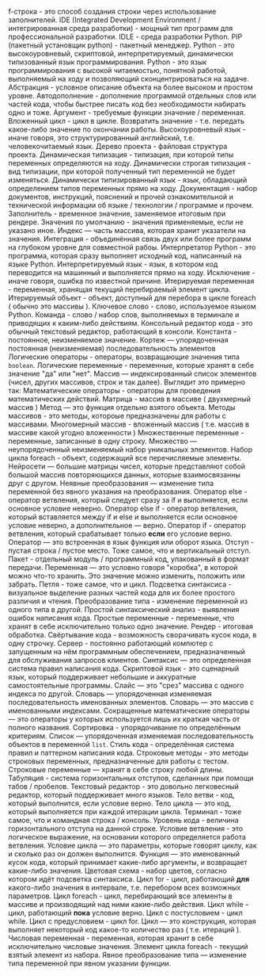 f-строка - это способ создания строки через использование заполнителей.
IDE (Integrated Development Environment / интегрированная среда разработки) - мощный тип программ для профессиональной разработки.
IDLE - среда разработки Python.
PIP (пакетный установщик python) - пакетный менеджер.
Python - это высокоуровневый, скриптовой, интерпретируемый, динамически типизованный язык программирования.
Python - это язык программирования с высокой читаемостью, понятной работой, выполняемый на ходу и позволяющий сконцентрироваться на задаче.
Абстракция - условное описание объекта на более высоком и простом уровне.
Автодополнение - дополнение программой отдельных слов или частей кода, чтобы быстрее писать код без необходимости набирать одно и тоже.
Аргумент - требуемые функции значение / переменная.
Вложенный цикл - цикл в цикле.
Возвратить значение - т.е. передать какое-либо значение по окончании работы.
Высокоуровневый язык - иначе говоря, это структурированный английский, т.е. человекочитаемый язык.
Дерево проекта - файловая структура проекта.
Динамическая типизация - типизация, при которой типы переменных определяются на ходу.
Динамически строгая типизация - вид типизации, при которой полученный тип переменной не будет изменяться.
Динамически типизированный язык - язык, обладающий определением типов переменных прямо на ходу.
Документация - набор документов, инструкций, пояснений и прочей ознакомительной и технической информации об языке / технологии / программе и прочем.
Заполнитель - временное значение, заменяемое итоговым при рендере.
Значения по умолчанию - значения применяемые, если не указано иное.
Индекс — часть массива, которая хранит указатели на значения.
Интеграция - объединённая связь двух или более программ на глубоком уровне для совместной рабоы.
Интерпретатор Python - это программа, которая сразу выполняет исходный код, написанный на языке Python.
Интерпретируемый язык - язык, в котором код переводится на машинный и выполняется прямо на ходу.
Исключение - иначе говоря, ошибка по известной причине.
Итерируемая переменная - переменная, хранящая текущий перебираемый элемент цикла.
Итерируемый объект - объект, доступный для перебора в цикле foreach ( обычно это массивы ).
Ключевое слово - слово, используемое языком Python.
Команда - слово / набор слов, выполняемых в терминале и приводящих к каким-либо действиям.
Консольный редактор кода - это обычный текстовый редактор, работающий в консоли.
Константа - постоянное, неизменяемое значение.
Кортеж — упорядоченная постоянная (неизменяемая) последовательность элементов
Логические операторы - операторы, возвращающие значения типа `boolean`.
Логические переменные - переменные, которые хранят в себе значение "да" или "нет".
Массив — индексированный список элементов (чисел, других массивов, строк и так далее). Выглядит это примерно так:
Математические операторы - операторы для проведения математических действий.
Матрица - массив в массиве ( двухмерный массив )
Метод — это функция отдельно взятого объекта.
Методы массивов - это методы, котороые предназначены для работы с массивами.
Многомерный массив - вложенный массив ( т.е. массив в массиве какой угодно вложенности )
Множественные переменные - переменные, записанные в одну строку.
Множество — неупорядоченный неизменяемый набор уникальных элементов.
Набор цикла foreach - объект, содержащий все перечисляемые элементы.
Нейросети — большие матрицы чисел, которые представляют собой большой массив повторяющихся данных, которые взаимосвязанны друг с другом.
Неявные преобразования — изменение типа переменной без явного указания на преобразования.
Оператор else - оператор ветвления, который следует сразу за if и выполняется, если основное условие неверно.
Оператор else if - оператор ветвления, который вставляется между if и else и выполняется если основное условие неверно, а дополнительное — верно.
Оператор if - оператор ветвления, который срабатывает только **если** его условие верно.
Оператор — это встроенная в язык функция или оборот языка.
Отступ - пустая строка / пустое место. Тоже самое, что и вертикальный отступ.
Пакет - отдельный модуль / программный код, упакованный в формат передачи.
Переменная — это условно говоря "коробка", в которой можно что-то хранить. Это значение можно изменить, положить или забрать.
Петля - тоже самое, что и цикл.
Подсветка синтаксиса - визуальное выделение разных частей кода для их более простого различия и чтения.
Преобразование типа - изменение переменной из одного типа в другой.
Простой синтаксический анализ - выявления ошибок написания кода.
Простые переменные - переменные, что хранят в себе исключительно только одно значение.
Рендер - итоговая обработка.
Свёртывание кода - возможность сворачивать кусок кода, в одну строчку.
Сервер - постоянно работающий компютер с запущенным на нём программным обеспечением, предназначенный для обслуживания запросов клиентов.
Синтаксис — это определенная система правил написания кода.
Скриптовой язык - это сценарный язык, который поддерживает небольшие и аккуратные самостоятельные программы.
Слайс — это "срез" массива с одного индекса по другой.
Словарь — упорядоченная изменяемая последовательность именованных элементов.
Словарь — это массив с именованными индексами.
Сокращенные математические операторы — это операторы у которых используется лишь их краткая часть от полного названия.
Сортировка - упорядочивание по определённым критериям.
Список — упорядоченная изменяемая последовательность объектов в переменной `list`.
Стиль кода - определённая система правил и паттерном написания кода.
Строковые методы - это методы строковых переменных, предназначенные для работы с тестом.
Строковые переменные — хранят в себе строку любой длины.
Табуляция - система горизонтальных отступов, сделанных при помощи табов / пробелов.
Текстовый редактор - это довольно легковесный редактор, который поддерживает много языков.
Тело ветви - код, который выполнится, если условие верно.
Тело цикла — это код, который выполняется при каждой итерации цикла.
Терминал - тоже самое, что и командная строка / консоль.
Уровень кода - величина горизонтального отступа на данной строке.
Условие ветвления - это логическое выражение, на основании которого определяется работа ветвления.
Условие цикла — это параметры, которые говорят циклу, как и сколько раз он должен выполнится.
Функция — это именованный кусок кода, который принимает какие-либо аргументы, и возвращает какие-либо значения.
Цветовая схема - набор цветов, согласно котором идёт подсветка синтаксиса.
Цикл for - цикл, работающий **для** какого-либо значения в интервале, т.е. перебором всех возможных параметров.
Цикл foreach - цикл, перебирающий все элементы в массиве и производящий над ними какие-либо действия.
Цикл while - цикл, работающий **пока** условие верно.
Цикл с постусловием - цикл while.
Цикл с предусловием - цикл for.
Цикл — это конструкция, которая выполняет некоторый код какое-то количество раз ( т.е. итераций ).
Числовая переменная - переменная, которая хранит в себе исключительно числовые значения.
Элемент цикла foreach - текущий взятый элемент из набора.
Явное преобразование типа — изменение типа переменной при явном указании функции.
